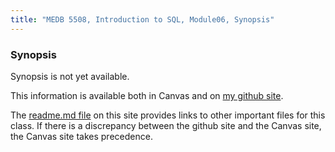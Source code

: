 ```yaml
---
title: "MEDB 5508, Introduction to SQL, Module06, Synopsis"
---
```


<!--This file was created on 2021-08-21-->

### Synopsis

Synopsis is not yet available.

<!---my git--->
This information is available both in Canvas and on [my github site][thisf].

The [readme.md file][mygit] on this site provides links to other important files for this class. If there is a discrepancy between the github site and the Canvas site, the Canvas site takes precedence.

[thisf]: https://github.com/pmean/introduction-to-sql/blob/master/modules/5508-06-synopsis.md
[mygit]: https://github.com/pmean/introduction-to-sql/blob/master/README.md
<!---my git--->
